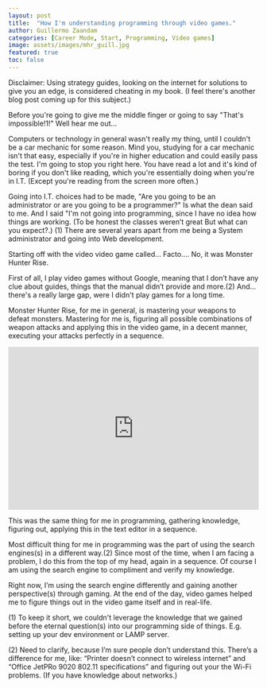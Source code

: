 ```yaml
---
layout: post
title:  "How I'm understanding programming through video games."
author: Guillermo Zaandam
categories: [Career Mode, Start, Programming, Video games]
image: assets/images/mhr_guill.jpg
featured: true
toc: false
---
```



Disclaimer: Using strategy guides, looking on the internet for solutions to give you an edge, is considered cheating in my book. (I feel there's another blog post coming up for this subject.)



Before you're going to give me the middle finger or going to say "That's impossible!1!" Well hear me out…

Computers or technology in general wasn't really my thing, until I couldn't be a car mechanic for some reason. Mind you, studying for a car mechanic isn't that easy, especially if you're in higher education and could easily pass the test. I'm going to stop you right here. You have read a lot and it's kind of boring if you don't like reading, which you're essentially doing when you're in I.T. (Except you're reading from the screen more often.)

Going into I.T. choices had to be made, "Are you going to be an administrator or are you going to be a programmer?" Is what the dean said to me. And I said "I'm not going into programming, since I have no idea how things are working. (To be honest the classes weren’t great But what can you expect?.) (1)
There are several years apart from me being a System administrator and going into Web development.

Starting off with the video video game called… Facto…. No, it was Monster Hunter Rise.


First of all, I play video games without Google, meaning that I don’t have any clue about guides, things that the manual didn’t provide and more.(2)
And... there's a really large gap, were I didn't play games for a long time.

Monster Hunter Rise, for me in general, is mastering your weapons to defeat monsters.
Mastering for me is, figuring all possible combinations of weapon attacks and applying this in the video game, in a decent manner, executing your attacks perfectly in a sequence.

<div style='position:relative; padding-bottom:calc(56.25% + 44px)'><iframe src='https://gfycat.com/ifr/BewitchedWeeklyJay' frameborder='0' scrolling='no' width='100%' height='100%' style='position:absolute;top:0;left:0;' allowfullscreen></iframe></div>

This was the same thing for me in programming, gathering knowledge, figuring out, applying this in the text editor in a sequence. 

Most difficult thing for me in programming was the part of using the search engines(s) in a different way.(2) Since most of the time, when I am facing a problem, I do this from the top of my head, again in a sequence. Of course I am using the search engine to compliment and verify my knowledge.

Right now, I’m using the search engine differently and gaining another perspective(s) through gaming. At the end of the day, video games helped me to figure things out in the video game itself and in real-life.

(1) To keep it short, we couldn't leverage the knowledge that we gained before the eternal question(s) into our programming side of things.
E.g. setting up your dev environment or LAMP server.

(2) Need to clarify, because I’m sure people don’t understand this.
There’s a difference for me, like: “Printer doesn’t connect to wireless internet” and
“Office JetPRo 9020 802.11 specifications” and figuring out your the Wi-Fi problems. (If you have knowledge about networks.)